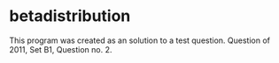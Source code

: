 # betadistribution
This program was created as an solution to a test question. Question of 2011, Set B1, Question no. 2.

